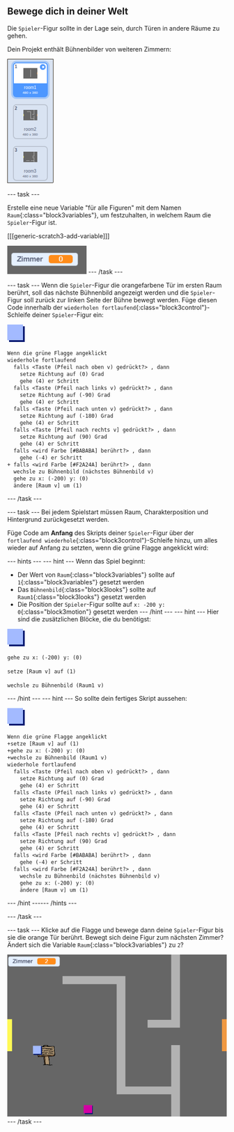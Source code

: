 ## Bewege dich in deiner Welt

Die `Spieler`-Figur sollte in der Lage sein, durch Türen in andere Räume zu gehen.

Dein Projekt enthält Bühnenbilder von weiteren Zimmern:

![screenshot](images/world-backdrops.png)

--- task ---

Erstelle eine neue Variable "für alle Figuren" mit dem Namen `Raum`{:class="block3variables"}, um festzuhalten, in welchem Raum die `Spieler`-Figur ist.

[[[generic-scratch3-add-variable]]]

![Screenshot](images/world-room.png) --- /task ---

--- task --- Wenn die `Spieler`-Figur die orangefarbene Tür im ersten Raum berührt, soll das nächste Bühnenbild angezeigt werden und die `Spieler`-Figur soll zurück zur linken Seite der Bühne bewegt werden. Füge diesen Code innerhalb der `wiederholen fortlaufend`{:class="block3control"}-Schleife deiner `Spieler`-Figur ein:

![player](images/player.png)

```blocks3
Wenn die grüne Flagge angeklickt
wiederhole fortlaufend 
  falls <Taste (Pfeil nach oben v) gedrückt?> , dann 
    setze Richtung auf (0) Grad
    gehe (4) er Schritt
  falls <Taste (Pfeil nach links v) gedrückt?> , dann 
    setze Richtung auf (-90) Grad
    gehe (4) er Schritt
  falls <Taste (Pfeil nach unten v) gedrückt?> , dann 
    setze Richtung auf (-180) Grad
    gehe (4) er Schritt
  falls <Taste [Pfeil nach rechts v] gedrückt?> , dann 
    setze Richtung auf (90) Grad
    gehe (4) er Schritt
  falls <wird Farbe [#BABABA] berührt?> , dann 
    gehe (-4) er Schritt
+ falls <wird Farbe [#F2A24A] berührt?> , dann 
  wechsle zu Bühnenbild (nächstes Bühnenbild v)
  gehe zu x: (-200) y: (0)
  ändere [Raum v] um (1)
```

--- /task ---

--- task --- Bei jedem Spielstart müssen Raum, Charakterposition und Hintergrund zurückgesetzt werden.

Füge Code am **Anfang** des Skripts deiner `Spieler`-Figur über der `fortlaufend wiederhole`{:class="block3control"}-Schleife hinzu, um alles wieder auf Anfang zu setzten, wenn die grüne Flagge angeklickt wird:

--- hints ---
 --- hint --- Wenn das Spiel beginnt:

+ Der Wert von `Raum`{:class="block3variables"} sollte auf `1`{:class="block3variables"} gesetzt werden
+ Das `Bühnenbild`{:class="block3looks"} sollte auf `Raum1`{:class="block3looks"} gesetzt werden
+ Die Position der `Spieler`-Figur sollte auf `x: -200 y: 0`{:class="block3motion"} gesetzt werden
--- /hint ---
 --- hint --- Hier sind die zusätzlichen Blöcke, die du benötigst:

![player](images/player.png)

```blocks3
gehe zu x: (-200) y: (0)

setze [Raum v] auf (1)

wechsle zu Bühnenbild (Raum1 v)
```

--- /hint --- --- hint --- So sollte dein fertiges Skript aussehen:

![player](images/player.png)

```blocks3
Wenn die grüne Flagge angeklickt
+setze [Raum v] auf (1)
+gehe zu x: (-200) y: (0)
+wechsle zu Bühnenbild (Raum1 v)
wiederhole fortlaufend 
  falls <Taste (Pfeil nach oben v) gedrückt?> , dann 
    setze Richtung auf (0) Grad
    gehe (4) er Schritt
  falls <Taste (Pfeil nach links v) gedrückt?> , dann 
    setze Richtung auf (-90) Grad
    gehe (4) er Schritt
  falls <Taste (Pfeil nach unten v) gedrückt?> , dann 
    setze Richtung auf (-180) Grad
    gehe (4) er Schritt
  falls <Taste [Pfeil nach rechts v] gedrückt?> , dann 
    setze Richtung auf (90) Grad
    gehe (4) er Schritt
  falls <wird Farbe [#BABABA] berührt?> , dann 
    gehe (-4) er Schritt
  falls <wird Farbe [#F2A24A] berührt?> , dann 
    wechsle zu Bühnenbild (nächstes Bühnenbild v)
    gehe zu x: (-200) y: (0)
    ändere [Raum v] um (1)
```

--- /hint ------ /hints ---

--- /task ---

--- task --- Klicke auf die Flagge und bewege dann deine `Spieler`-Figur bis sie die orange Tür berührt. Bewegt sich deine Figur zum nächsten Zimmer? Ändert sich die Variable `Raum`{:class="block3variables"} zu `2`?

![Screenshot](images/world-room-test.png) --- /task ---